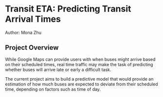 # Transit ETA: Predicting Transit Arrival Times

Author: Mona Zhu

## Project Overview

While Google Maps can provide users with when buses might arrive based on their scheduled times, real time traffic may make the task of predicting whether buses will arrive late or early a difficult task. 

The current project aims to build a predictive model that would provide an estimation of how much buses are expected to deviate from their scheduled time, depending on factors such as time of day.